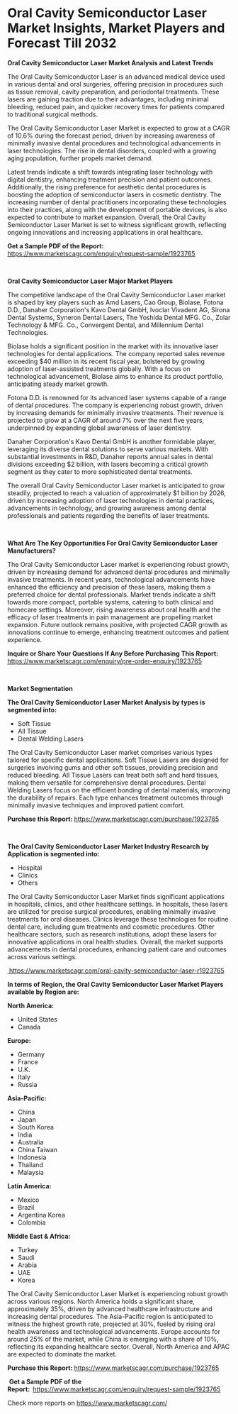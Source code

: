 <p><h1>Oral Cavity Semiconductor Laser Market Insights, Market Players and Forecast Till 2032</h1></p><p><strong>Oral Cavity Semiconductor Laser Market Analysis and Latest Trends</strong></p>
<p><p>The Oral Cavity Semiconductor Laser is an advanced medical device used in various dental and oral surgeries, offering precision in procedures such as tissue removal, cavity preparation, and periodontal treatments. These lasers are gaining traction due to their advantages, including minimal bleeding, reduced pain, and quicker recovery times for patients compared to traditional surgical methods. </p><p>The Oral Cavity Semiconductor Laser Market is expected to grow at a CAGR of 10.6% during the forecast period, driven by increasing awareness of minimally invasive dental procedures and technological advancements in laser technologies. The rise in dental disorders, coupled with a growing aging population, further propels market demand. </p><p>Latest trends indicate a shift towards integrating laser technology with digital dentistry, enhancing treatment precision and patient outcomes. Additionally, the rising preference for aesthetic dental procedures is boosting the adoption of semiconductor lasers in cosmetic dentistry. The increasing number of dental practitioners incorporating these technologies into their practices, along with the development of portable devices, is also expected to contribute to market expansion. Overall, the Oral Cavity Semiconductor Laser Market is set to witness significant growth, reflecting ongoing innovations and increasing applications in oral healthcare.</p></p>
<p><strong>Get a Sample PDF of the Report:&nbsp;</strong> <a href="https://www.marketscagr.com/enquiry/request-sample/1923765?utm_campaign=3215&utm_medium=2&utm_source=Github&utm_content=ia&utm_term=28032025&utm_id=oral-cavity-semiconductor-laser">https://www.marketscagr.com/enquiry/request-sample/1923765</a></p>
<p>&nbsp;</p>
<p><strong>Oral Cavity Semiconductor Laser Major Market Players</strong></p>
<p><p>The competitive landscape of the Oral Cavity Semiconductor Laser market is shaped by key players such as Amd Lasers, Cao Group, Biolase, Fotona D.D., Danaher Corporation's Kavo Dental GmbH, Ivoclar Vivadent AG, Sirona Dental Systems, Syneron Dental Lasers, The Yoshida Dental MFG. Co., Zolar Technology & MFG. Co., Convergent Dental, and Millennium Dental Technologies.</p><p>Biolase holds a significant position in the market with its innovative laser technologies for dental applications. The company reported sales revenue exceeding $40 million in its recent fiscal year, bolstered by growing adoption of laser-assisted treatments globally. With a focus on technological advancement, Biolase aims to enhance its product portfolio, anticipating steady market growth.</p><p>Fotona D.D. is renowned for its advanced laser systems capable of a range of dental procedures. The company is experiencing robust growth, driven by increasing demands for minimally invasive treatments. Their revenue is projected to grow at a CAGR of around 7% over the next five years, underpinned by expanding global awareness of laser dentistry.</p><p>Danaher Corporation's Kavo Dental GmbH is another formidable player, leveraging its diverse dental solutions to serve various markets. With substantial investments in R&D, Danaher reports annual sales in dental divisions exceeding $2 billion, with lasers becoming a critical growth segment as they cater to more sophisticated dental treatments.</p><p>The overall Oral Cavity Semiconductor Laser market is anticipated to grow steadily, projected to reach a valuation of approximately $1 billion by 2026, driven by increasing adoption of laser technologies in dental practices, advancements in technology, and growing awareness among dental professionals and patients regarding the benefits of laser treatments.</p></p>
<p>&nbsp;</p>
<p><strong>What Are The Key Opportunities For Oral Cavity Semiconductor Laser Manufacturers?</strong></p>
<p><p>The Oral Cavity Semiconductor Laser market is experiencing robust growth, driven by increasing demand for advanced dental procedures and minimally invasive treatments. In recent years, technological advancements have enhanced the efficiency and precision of these lasers, making them a preferred choice for dental professionals. Market trends indicate a shift towards more compact, portable systems, catering to both clinical and homecare settings. Moreover, rising awareness about oral health and the efficacy of laser treatments in pain management are propelling market expansion. Future outlook remains positive, with projected CAGR growth as innovations continue to emerge, enhancing treatment outcomes and patient experience.</p></p>
<p><strong>Inquire or Share Your Questions If Any Before Purchasing This Report:</strong> <a href="https://www.marketscagr.com/enquiry/pre-order-enquiry/1923765?utm_campaign=3215&utm_medium=2&utm_source=Github&utm_content=ia&utm_term=28032025&utm_id=oral-cavity-semiconductor-laser">https://www.marketscagr.com/enquiry/pre-order-enquiry/1923765</a></p>
<p>&nbsp;</p>
<p><strong>Market Segmentation</strong></p>
<p><strong>The Oral Cavity Semiconductor Laser Market Analysis by types is segmented into:</strong></p>
<p><ul><li>Soft Tissue</li><li>All Tissue</li><li>Dental Welding Lasers</li></ul></p>
<p><p>The Oral Cavity Semiconductor Laser market comprises various types tailored for specific dental applications. Soft Tissue Lasers are designed for surgeries involving gums and other soft tissues, providing precision and reduced bleeding. All Tissue Lasers can treat both soft and hard tissues, making them versatile for comprehensive dental procedures. Dental Welding Lasers focus on the efficient bonding of dental materials, improving the durability of repairs. Each type enhances treatment outcomes through minimally invasive techniques and improved patient comfort.</p></p>
<p><strong>Purchase this Report:&nbsp;</strong><a href="https://www.marketscagr.com/purchase/1923765?utm_campaign=3215&utm_medium=2&utm_source=Github&utm_content=ia&utm_term=28032025&utm_id=oral-cavity-semiconductor-laser">https://www.marketscagr.com/purchase/1923765</a></p>
<p>&nbsp;</p>
<p><strong>The Oral Cavity Semiconductor Laser Market Industry Research by Application is segmented into:</strong></p>
<p><ul><li>Hospital</li><li>Clinics</li><li>Others</li></ul></p>
<p><p>The Oral Cavity Semiconductor Laser Market finds significant applications in hospitals, clinics, and other healthcare settings. In hospitals, these lasers are utilized for precise surgical procedures, enabling minimally invasive treatments for oral diseases. Clinics leverage these technologies for routine dental care, including gum treatments and cosmetic procedures. Other healthcare sectors, such as research institutions, adopt these lasers for innovative applications in oral health studies. Overall, the market supports advancements in dental procedures, enhancing patient care and outcomes across various settings.</p></p>
<p><a href="https://www.marketscagr.com/oral-cavity-semiconductor-laser-r1923765?utm_campaign=3215&utm_medium=2&utm_source=Github&utm_content=ia&utm_term=28032025&utm_id=oral-cavity-semiconductor-laser">&nbsp;https://www.marketscagr.com/oral-cavity-semiconductor-laser-r1923765</a></p>
<p><strong>In terms of Region, the Oral Cavity Semiconductor Laser Market Players available by Region are:</strong></p>
<p>
    <p> <strong> North America: </strong>
        <ul>
            <li>United States</li>
            <li>Canada</li>
        </ul>
        </p> 
    <p> <strong> Europe: </strong>
        <ul>
            <li>Germany</li>
            <li>France</li>
            <li>U.K.</li>
            <li>Italy</li>
            <li>Russia</li>
        </ul>
        </p> 
    <p> <strong> Asia-Pacific: </strong>
        <ul>
            <li>China</li>
            <li>Japan</li>
            <li>South Korea</li>
            <li>India</li>
            <li>Australia</li>
            <li>China Taiwan</li>
            <li>Indonesia</li>
            <li>Thailand</li>
            <li>Malaysia</li>
        </ul>
        </p> 
    <p> <strong> Latin America: </strong>
        <ul>
            <li>Mexico</li>
            <li>Brazil</li>
            <li>Argentina Korea</li>
            <li>Colombia</li>
        </ul>
        </p> 
    <p> <strong> Middle East & Africa: </strong>
        <ul>
            <li>Turkey</li>
            <li>Saudi</li>
            <li>Arabia</li>
            <li>UAE</li>
            <li>Korea</li>
        </ul>
    </p>
    </p>
<p><p>The Oral Cavity Semiconductor Laser Market is experiencing robust growth across various regions. North America holds a significant share, approximately 35%, driven by advanced healthcare infrastructure and increasing dental procedures. The Asia-Pacific region is anticipated to witness the highest growth rate, projected at 30%, fueled by rising oral health awareness and technological advancements. Europe accounts for around 25% of the market, while China is emerging with a share of 10%, reflecting its expanding healthcare sector. Overall, North America and APAC are expected to dominate the market.</p></p>
<p><strong>Purchase this Report: </strong><a href="https://www.marketscagr.com/purchase/1923765?utm_campaign=3215&utm_medium=2&utm_source=Github&utm_content=ia&utm_term=28032025&utm_id=oral-cavity-semiconductor-laser">https://www.marketscagr.com/purchase/1923765</a></p>
<p>&nbsp;<strong>Get a Sample PDF of the Report:&nbsp;&nbsp;</strong><a href="https://www.marketscagr.com/enquiry/request-sample/1923765?utm_campaign=3215&utm_medium=2&utm_source=Github&utm_content=ia&utm_term=28032025&utm_id=oral-cavity-semiconductor-laser">https://www.marketscagr.com/enquiry/request-sample/1923765</a></p>
<p><strong></strong></p>
<p>Check more reports on <a href="https://www.marketscagr.com/?utm_campaign=3215&utm_medium=2&utm_source=Github&utm_content=ia&utm_term=28032025&utm_id=oral-cavity-semiconductor-laser">https://www.marketscagr.com/</a></p>